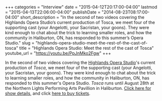 +++
categories = "Interview"
date = "2015-04-12T20:17:00-04:00"
lastmod = "2015-04-13T22:06:00-04:00"
publishDate = "2014-08-23T08:17:00-04:00"
short_description = "In the second of two videos covering the Highlands Opera Studio‘s current production of Tosca, we meet four of the supporting cast (your Angelotti, your Sacristan, your goons). They were kind enough to chat about the trick to learning smaller roles, and how the community in Haliburton, ON, has responded to this summer’s Opera Studio."
slug = "highlands-opera-studio-meet-the-rest-of-the-cast-of-tosca"
title = "Highlands Opera Studio: Meet the rest of the cast of Tosca"
youtube_url = "https://youtu.be/PpJnMko2Fgw"
+++

In the second of two videos covering the [Highlands Opera Studio](http://www.highlandsoperastudio.com/index.html#sthash.HxDVAQ9k.dpbs)'s current production of _Tosca_, we meet four of the supporting cast (your Angelotti, your Sacristan, your goons). They were kind enough to chat about the trick to learning smaller roles, and how the community in Haliburton, ON, has responded to this summer's Opera Studio.
_Tosca_ runs until August 28th at the Northern Lights Performing Arts Pavillion in Haliburton. [Click here for show details](http://www.highlandsoperastudio.com/performances.html#sthash.RnU8tFmh.dpbs), and click [here to buy tickets](https://www.highlandssummerfestival.on.ca/ticket-portal/).

